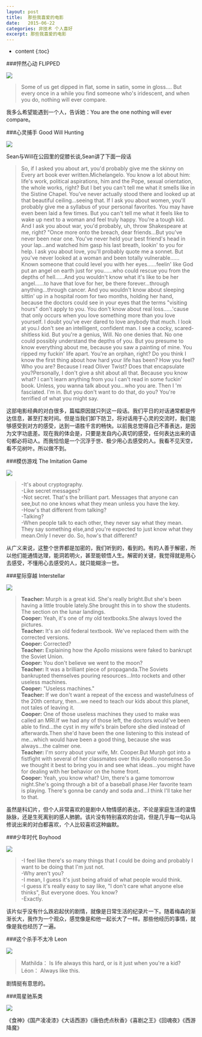 ```yaml
---
layout: post
title:  那些我喜爱的电影
date:   2015-06-22
categories: 非技术 个人喜好
excerpt: 那些我喜爱的电影
---
```


* content
{:toc}

###怦然心动 FLIPPED  

![](https://github.com/HarmonyHu/harmonyhu.github.io/raw/master/_posts/images/flipped.JPG)  

>Some of us get dipped in flat, some in satin, some in gloss.... But every once in a while you find someone who's iridescent, and when you do, nothing will ever compare.

我多么希望能遇到一个人，告诉她：You are the one nothing will ever compare。

###心灵捕手 Good Will Hunting  

![](https://github.com/HarmonyHu/harmonyhu.github.io/raw/master/_posts/images/goodwillhunting.JPG)  

Sean与Will在公园里的促膝长谈,Sean讲了下面一段话  

>So, if I asked you about art, you'd probably give me the skinny on Every art book ever written.Michelangelo. You know a lot about him: life's work, political aspirations, him and the Pope, sexual orientation, the whole works, right? But I bet you can't tell me what it smells like in the Sistine Chapel. You've never actually stood there and looked up at that beautiful ceiling…seeing that. If I ask you about women, you'll probably give me a syllabus of your personal favorites. You may have even been laid a few times. But you can't tell me what it feels like to wake up next to a woman and feel truly happy. You're a tough kid. And I ask you about war, you'd probably, uh, throw Shakespeare at me, right? "Once more onto the breach, dear friends…But you've never been near one. You've never held your best friend's head in your lap…and watched him gasp his last breath, lookin' to you for help. I ask you about love, you'll probably quote me a sonnet. But you've never looked at a woman and been totally vulnerable……Known someone that could level you with her eyes……feelin' like God put an angel on earth just for you……who could rescue you from the depths of hell……And you wouldn't know what it's like to be her angel……to have that love for her, be there forever…through anything…through cancer. And you wouldn't know about sleeping sittin' up in a hospital room for two months, holding her hand, because the doctors could see in your eyes that the terms "visiting hours" don't apply to you. You don't know about real loss……'cause that only occurs when you love something more than you love yourself. I doubt you've ever dared to love anybody that much. I look at you.I don't see an intelligent, confident man. I see a cocky, scared-shitless kid. But you're a genius, Will. No one denies that. No one could possibly understand the depths of you. But you presume to know everything about me, because you saw a painting of mine. You ripped my fuckin' life apart. You're an orphan, right? Do you think I know the first thing about how hard your life has been? How you feel? Who you are? Because I read Oliver Twist? Does that encapsulate you?Personally, I don't give a shit about all that. Because you know what? I can't learn anything from you I can't read in some fuckin' book. Unless, you wanna talk about you…who you are. Then I 'm fasciated. I'm in. But you don't want to do that, do you? You're terrified of what you might say.  

这部电影经典的对白很多，篇幅原因就只列这一段话。我们平日的对话通常都是传达信息，甚至打发时间。但是当我们卸下防卫，将对话用于心灵的交流时，我们能够感受到对方的感受，达到一语胜千言的畅快。以前我总觉得自己不善表达，是因为文字功底差。现在我的体会是，只要是发自内心真切的感受，任何表达出来的语句都必将动人。而我恰恰是一个沉浮于世、极少用心去感受的人。我看不见天空，看不见树叶。所以做不到。  

###模仿游戏 The Imitation Game  

![](https://github.com/HarmonyHu/harmonyhu.github.io/raw/master/_posts/images/theimitationgame.JPG)  

>-It's about cryptography.   
>-Like secret messages?  
>-Not secret. That's the brilliant part. Messages that anyone can see,but no one knows what they mean unless you have the key.  
>-How's that different from talking?  
>-Talking?  
>-When people talk to each other, they never say what they mean. They say something else,and you're expected to just know what they mean.Only I never do. So, how's that different?  

从广义来说，这整个世界都是加密的，我们听到的，看到的。有的人善于解密，所以他们能通情达理，能洞若明火，甚至能顿悟人生。解密的关键，我觉得就是用心去感受，不懂用心去感受的人，就只能糊涂一世。

###星际穿越 Interstellar  

![](https://github.com/HarmonyHu/harmonyhu.github.io/raw/master/_posts/images/interstellar.jpg)  

>**Teacher:** Murph is a great kid. She's really bright.But she's been having a little trouble lately.She brought this in to show the students. The section on the lunar landings.  
>**Cooper:** Yeah, it's one of my old textbooks.She always loved the pictures.  
>**Teacher:** It's an old federal textbook. We've replaced them with the corrected versions.  
>**Cooper:** Corrected?  
>**Teacher:** Explaining how the Apollo missions were faked to bankrupt the Soviet Union.  
>**Cooper:** You don't believe we went to the moon?  
>**Teacher:** It was a brilliant piece of propaganda.The Soviets bankrupted themselves pouring resources...Into rockets and other useless machines.  
>**Cooper:** "Useless machines."  
>**Teacher:** If we don't want a repeat of the excess and wastefulness of the 20th century, then...we need to teach our kids about this planet, not tales of leaving it.  
>**Cooper:** One of those useless machines they used to make was called an MRI.If we had any of those left, the doctors would've been able to find...the cyst in my wife's brain before she died instead of afterwards.Then she'd have been the one listening to this instead of me...which would have been a good thing, because she was always...the calmer one.  
>**Teacher:** I'm sorry about your wife, Mr. Cooper.But Murph got into a fistfight with several of her classmates over this Apollo nonsense.So we thought it best to bring you in and see what ideas...you might have for dealing with her behavior on the home front.  
>**Cooper:** Yeah, you know what? Um, there's a game tomorrow night.She's going through a bit of a baseball phase.Her favorite team is playing. There's gonna be candy and soda and...I think I'll take her to that.  

虽然是科幻片，但个人非常喜欢的是剧中人物情感的表达，不论是家庭生活的温情脉脉，还是生死离别的感人肺腑。该片没有特别喜欢的台词，但是几乎每一句从马修说出来的对白都喜欢，个人比较喜欢这种幽默。

###少年时代 Boyhood  

![](https://github.com/HarmonyHu/harmonyhu.github.io/raw/master/_posts/images/boyhood.jpg)  

>-I feel like there's so many things that I could be doing and probably I want to be doing that I'm just not.  
>-Why aren't you?  
>-I mean, I guess it's just being afraid of what people would think.  
>-I guess it's really easy to say like, "I don't care what anyone else thinks", But everyone does. You know?  
>-Exactly.  

该片似乎没有什么跌宕起伏的剧情，就像是日常生活的纪录片一下。随着梅森的渐渐长大，我作为一个观众，感觉像是和他一起长大了一样。那些他经历的事情，就像是我也经历了一遍。  

###这个杀手不太冷 Leon

![](https://github.com/HarmonyHu/harmonyhu.github.io/raw/master/_posts/images/leon.JPG)  

>Mathilda： Is life always this hard, or is it just when you're a kid?  
>Léon： Always like this. 

剧情挺有意思的。

###周星驰系类

![](https://github.com/HarmonyHu/harmonyhu.github.io/raw/master/_posts/images/zhouxingchi.jpg)  

《食神》《国产凌凌漆》《大话西游》《唐伯虎点秋香》《喜剧之王》《回魂夜》《西游降魔》
